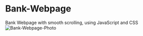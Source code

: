 # Bank-Webpage
Bank Webpage with smooth scrolling, using JavaScript and CSS
![Bank-Webpage-Photo](https://user-images.githubusercontent.com/45835546/177689504-8aef8433-547a-416a-88de-7276aabc832a.png)
